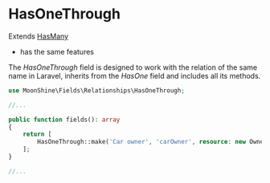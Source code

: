 # HasOneThrough

Extends  [HasMany](https://moonshine-laravel.com/docs/resource/fields/fields-has_one)
* has the same features  

The *HasOneThrough* field is designed to work with the relation of the same name in Laravel, inherits from the *HasOne* field and includes all its methods.

```php
use MoonShine\Fields\Relationships\HasOneThrough;

//...

public function fields(): array
{
    return [
        HasOneThrough::make('Car owner', 'carOwner', resource: new OwnerResource())
    ];
}

//...
```
